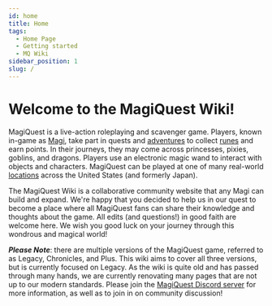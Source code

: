 ```yaml
---
id: home
title: Home
tags:
  - Home Page
  - Getting started
  - MQ Wiki
sidebar_position: 1
slug: /
---
```


# Welcome to the MagiQuest Wiki!

MagiQuest is a live-action roleplaying and scavenger game. Players, known in-game as [Magi](docs\Info_About_MagiQuest\Magi.md), take part in quests and [adventures](docs\Home.md) to collect [runes](docs\Home.md) and earn points. In their journeys, they may come across princesses, pixies, goblins, and dragons. Players use an electronic magic wand to interact with objects and characters. MagiQuest can be played at one of many real-world [locations](docs\Home.md) across the United States (and formerly Japan).

The MagiQuest Wiki is a collaborative community website that any Magi can build and expand. We're happy that you decided to help us in our quest to become a place where all MagiQuest fans can share their knowledge and thoughts about the game. All edits (and questions!) in good faith are welcome here. We wish you good luck on your journey through this wondrous and magical world! 

***Please Note***: there are multiple versions of the MagiQuest game, referred to as Legacy, Chronicles, and Plus. This wiki aims to cover all three versions, but is currently focused on Legacy. As the wiki is quite old and has passed through many hands, we are currently renovating many pages that are not up to our modern standards. Please join the [MagiQuest Discord server](https://discord.com/invite/6e4whagCph) for more information, as well as to join in on community discussion!